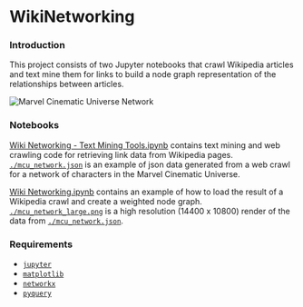 # WikiNetworking

### Introduction

This project consists of two Jupyter notebooks that crawl Wikipedia articles and text mine them for links to build a node graph representation of the relationships between articles.

![Marvel Cinematic Universe Network](./mcu_network.png)

###  Notebooks

[Wiki Networking - Text Mining Tools.ipynb](Wiki%20Networking%20-%20Text%20Mining%20Tools.ipynb) contains text mining and web crawling code for retrieving link data from Wikipedia pages. [`./mcu_network.json`](./mcu_network.json) is an example of json data generated from a web crawl for a network of characters in the Marvel Cinematic Universe. 

[Wiki Networking.ipynb](Wiki%20Networking.ipynb) contains an example of how to load the result of a Wikipedia crawl and create a weighted node graph. [`./mcu_network_large.png`](./mcu_network_large.png) is a high resolution (14400 x 10800) render of the data from [`./mcu_network.json`](./mcu_network.json).

### Requirements

- [`jupyter`](https://pypi.python.org/pypi/jupyter)
- [`matplotlib`](https://pypi.python.org/pypi/matplotlib)
- [`networkx`](https://pypi.python.org/pypi/networkx)
- [`pyquery`](https://pypi.python.org/pypi/pyquery)
